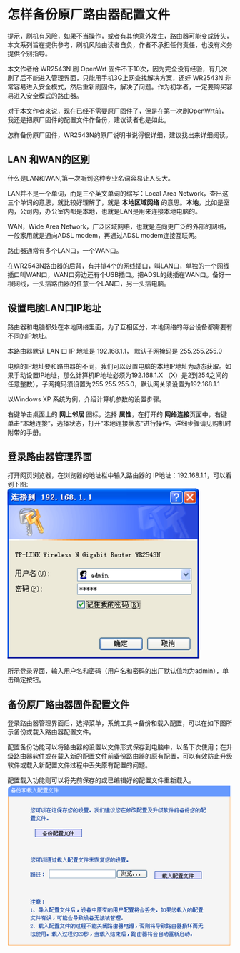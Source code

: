 ﻿# 怎样备份原厂路由器配置文件

提示，刷机有风险，如果不当操作，或者有其他意外发生，路由器可能变成砖头，本文系列旨在提供参考，刷机风险由读者自负，作者不承担任何责任，也没有义务提供个别指导。

本文作者给 WR2543N 刷 OpenWrt 固件不下10次，因为完全没有经验，有几次刷了后不能进入管理界面，只能用手机3G上网查找解决方案，还好 WR2543N 非常容易进入安全模式，然后重新刷固件，解决了问题。作为初学者，一定要购买容易进入安全模式的路由器。

对于本文作者来说，现在已经不需要原厂固件了，但是在第一次刷OpenWrt前，我还是把原厂固件的配置文件作备份，建议读者也是如此。

怎样备份原厂固件，WR2543N的原厂说明书说得很详细，建议找出来详细阅读。

## LAN 和WAN的区别
什么是LAN和WAN,第一次听到这种专业名词容易让人头大。

LAN并不是一个单词，而是三个英文单词的缩写：Local Area Network，查出这三个单词的意思，就比较好理解了，就是 **本地区域网络** 的意思。**本地**，比如是室内，公司内，办公室内都是本地，也就是LAN是用来连接本地电脑的。

WAN，Wide Area Network，广泛区域网络，也就是连向更广泛的外部的网络，一般家用就是通向ADSL modem，再通过ADSL modem连接互联网。

路由器通常有多个LAN口，一个WAN口。

在WR2543N路由器的后背，有并排4个的网线插口，叫LAN口，单独的一个网线插口叫WAN口，WAN口旁边还有个USB插口。把ADSL的线插在WAN口。备好一根网线，一头插路由器的任意一个LAN口，另一头插电脑。

## 设置电脑LAN口IP地址

路由器和电脑都处在本地网络里面，为了互相区分，本地网络的每台设备都需要有不同的IP地址。

本路由器默认 LAN 口 IP 地址是 192.168.1.1， 默认子网掩码是 255.255.255.0 

电脑的IP地址要和路由器的不同，我们可以设置电脑的本地IP地址为动态获取。如果手动设置IP地址，那么计算机IP地址必须为192.168.1.X
（X）是2到254之间的任意整数），子网掩码须设置为255.255.255.0，默认网关须设置为192.168.1.1

以Windows XP 系统为例，介绍计算机参数的设置步骤。

右键单击桌面上的 **网上邻居** 图标，选择 **属性**，在打开的 **网络连接**页面中，右键单击“本地连接”，选择状态，打开“本地连接状态”进行操作。详细步骤请见购机时附带的手册。

## 登录路由器管理界面
   打开网页浏览器，在浏览器的地址栏中输入路由器的
IP地址：192.168.1.1，可以看到下图:  
![](images/1.3.admin.png)

   所示登录界面，输入用户名和密码（用户名和密码的出厂默认值均为admin），单击确定按钮。

## 备份原厂路由器固件配置文件
登录路由器管理界面后，选择菜单，系统工具→备份和载入配置，可以在如下图所示备份或载入路由器配置文件。

配置备份功能可以将路由器的设置以文件形式保存到电脑中，以备下次使用；在升级路由器软件或在载入新的配置文件前备份路由器的原有配置，可以有效防止升级软件或载入新配置文件过程中丢失原有配置的问题。

配置载入功能则可以将先前保存的或已编辑好的配置文件重新载入。  
![](images/1.3.backup.png)